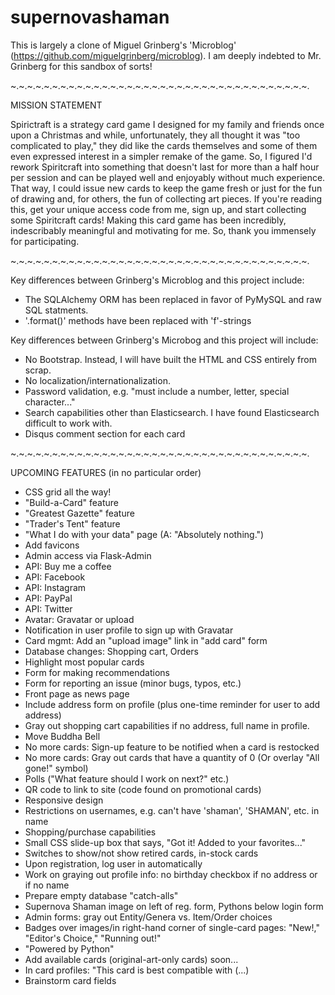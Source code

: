 # supernovashaman
This is largely a clone of Miguel Grinberg's 'Microblog' (https://github.com/miguelgrinberg/microblog).
I am deeply indebted to Mr. Grinberg for this sandbox of sorts!

~.~.~.~.~.~.~.~.~.~.~.~.~.~.~.~.~.~.~.~.~.~.~.~.~.~.~.~.~.~.~.~.~.~.~.~.

MISSION STATEMENT

Spirictraft is a strategy card game I designed for my family and friends once upon a Christmas and while, unfortunately, they all thought it was "too complicated to play,"  they did like the cards themselves and some of them even expressed interest in a simpler remake of the game. So, I figured I'd rework Spiritcraft into something that doesn't last for more than a half hour per session and can be played well and enjoyably without much experience. That way, I could issue new cards to keep the game fresh or just for the fun of drawing and, for others, the fun of collecting art pieces. If you're reading this, get your unique access code from me, sign up, and start collecting some Spiritcraft cards! Making this card game has been incredibly, indescribably meaningful and motivating for me. So, thank you immensely for participating.

~.~.~.~.~.~.~.~.~.~.~.~.~.~.~.~.~.~.~.~.~.~.~.~.~.~.~.~.~.~.~.~.~.~.~.~.

Key differences between Grinberg's Microblog and this project include:

- The SQLAlchemy ORM has been replaced in favor of PyMySQL and raw SQL statments.
- '.format()' methods have been replaced with 'f'-strings

Key differences between Grinberg's Microbog and this project will include:

- No Bootstrap. Instead, I will have built the HTML and CSS entirely from scrap.
- No localization/internationalization.
- Password validation, e.g. "must include a number, letter, special character..."
- Search capabilities other than Elasticsearch. I have found Elasticsearch difficult to work with.
- Disqus comment section for each card

~.~.~.~.~.~.~.~.~.~.~.~.~.~.~.~.~.~.~.~.~.~.~.~.~.~.~.~.~.~.~.~.~.~.~.~.

UPCOMING FEATURES (in no particular order)

- CSS grid all the way!
- "Build-a-Card" feature
- "Greatest Gazette" feature
- "Trader's Tent" feature
- "What I do with your data" page (A: "Absolutely nothing.")
- Add favicons
- Admin access via Flask-Admin
- API: Buy me a coffee
- API: Facebook
- API: Instagram
- API: PayPal
- API: Twitter
- Avatar: Gravatar or upload
- Notification in user profile to sign up with Gravatar
- Card mgmt: Add an "upload image" link in "add card" form
- Database changes: Shopping cart, Orders
- Highlight most popular cards
- Form for making recommendations
- Form for reporting an issue (minor bugs, typos, etc.)
- Front page as news page
- Include address form on profile (plus one-time reminder for user to add address)
- Gray out shopping cart capabilities if no address, full name in profile.
- Move Buddha Bell
- No more cards: Sign-up feature to be notified when a card is restocked
- No more cards: Gray out cards that have a quantity of 0 (Or overlay "All gone!" symbol)
- Polls ("What feature should I work on next?" etc.)
- QR code to link to site (code found on promotional cards)
- Responsive design
- Restrictions on usernames, e.g. can't have 'shaman', 'SHAMAN', etc. in name
- Shopping/purchase capabilities
- Small CSS slide-up box that says, "Got it! Added to your favorites..."
- Switches to show/not show retired cards, in-stock cards
- Upon registration, log user in automatically
- Work on graying out profile info: no birthday checkbox if no address or if no name
- Prepare empty database "catch-alls"
- Supernova Shaman image on left of reg. form, Pythons below login form
- Admin forms: gray out Entity/Genera vs. Item/Order choices
- Badges over images/in right-hand corner of single-card pages: "New!," "Editor's Choice," "Running out!"
- "Powered by Python"
- Add available cards (original-art-only cards) soon...
- In card profiles: "This card is best compatible with (...)
- Brainstorm card fields